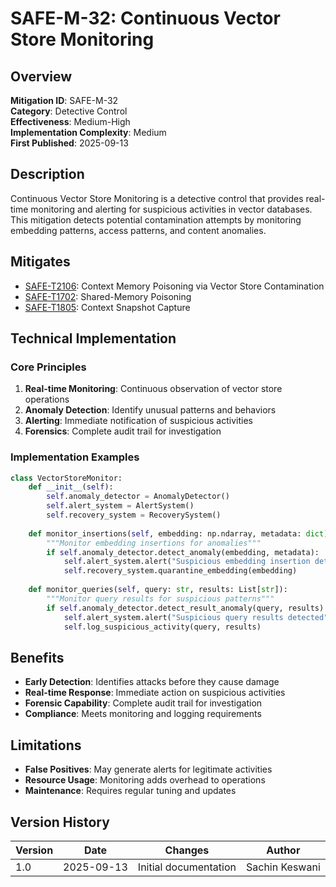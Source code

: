 # SAFE-M-32: Continuous Vector Store Monitoring

## Overview
**Mitigation ID**: SAFE-M-32  
**Category**: Detective Control  
**Effectiveness**: Medium-High  
**Implementation Complexity**: Medium  
**First Published**: 2025-09-13

## Description
Continuous Vector Store Monitoring is a detective control that provides real-time monitoring and alerting for suspicious activities in vector databases. This mitigation detects potential contamination attempts by monitoring embedding patterns, access patterns, and content anomalies.

## Mitigates
- [SAFE-T2106](../../techniques/SAFE-T2106/README.md): Context Memory Poisoning via Vector Store Contamination
- [SAFE-T1702](../../techniques/SAFE-T1702/README.md): Shared-Memory Poisoning
- [SAFE-T1805](../../techniques/SAFE-T1805/README.md): Context Snapshot Capture

## Technical Implementation

### Core Principles
1. **Real-time Monitoring**: Continuous observation of vector store operations
2. **Anomaly Detection**: Identify unusual patterns and behaviors
3. **Alerting**: Immediate notification of suspicious activities
4. **Forensics**: Complete audit trail for investigation

### Implementation Examples

```python
class VectorStoreMonitor:
    def __init__(self):
        self.anomaly_detector = AnomalyDetector()
        self.alert_system = AlertSystem()
        self.recovery_system = RecoverySystem()
    
    def monitor_insertions(self, embedding: np.ndarray, metadata: dict):
        """Monitor embedding insertions for anomalies"""
        if self.anomaly_detector.detect_anomaly(embedding, metadata):
            self.alert_system.alert("Suspicious embedding insertion detected")
            self.recovery_system.quarantine_embedding(embedding)
    
    def monitor_queries(self, query: str, results: List[str]):
        """Monitor query results for suspicious patterns"""
        if self.anomaly_detector.detect_result_anomaly(query, results):
            self.alert_system.alert("Suspicious query results detected")
            self.log_suspicious_activity(query, results)
```

## Benefits
- **Early Detection**: Identifies attacks before they cause damage
- **Real-time Response**: Immediate action on suspicious activities
- **Forensic Capability**: Complete audit trail for investigation
- **Compliance**: Meets monitoring and logging requirements

## Limitations
- **False Positives**: May generate alerts for legitimate activities
- **Resource Usage**: Monitoring adds overhead to operations
- **Maintenance**: Requires regular tuning and updates

## Version History
| Version | Date | Changes | Author |
|---------|------|---------|--------|
| 1.0 | 2025-09-13 | Initial documentation | Sachin Keswani |
